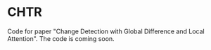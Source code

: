 # CHTR
Code for paper "Change Detection with Global Difference and Local Attention". The code is coming soon.
